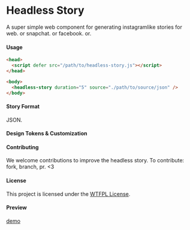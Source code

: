 # Headless Story

A super simple web component for generating instagramlike stories for web. or snapchat. or facebook. or.

#### Usage

```html
<head>
  <script defer src="/path/to/headless-story.js"></script>
</head>

<body>
  <headless-story duration="5" source="./path/to/source/json" />
</body>
```

#### Story Format

JSON.

#### Design Tokens & Customization

#### Contributing

We welcome contributions to improve the headless story.
To contribute: fork, branch, pr.
<3

#### License

This project is licensed under the [WTFPL License](LICENSE).

#### Preview

[demo](https://headless-qr-webcomponent.vercel.app/)
